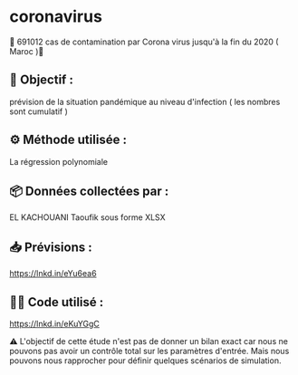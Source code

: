# coronavirus

🚨 691012 cas de contamination par Corona virus jusqu'à la fin du 2020 ( Maroc )🚨

## 🎯 Objectif : 
prévision de la situation pandémique au niveau d'infection ( les nombres sont cumulatif )

## ⚙️ Méthode utilisée : 
La régression polynomiale

## 📦 Données collectées par : 
EL KACHOUANI Taoufik sous forme XLSX

## 📥 Prévisions : 
https://lnkd.in/eYu6ea6

## 👨‍💻 Code utilisé : 
https://lnkd.in/eKuYGgC

⚠️ L'objectif de cette étude n'est pas de donner un bilan exact car nous ne pouvons pas avoir un contrôle total sur les paramètres d'entrée. Mais nous pouvons nous rapprocher pour définir quelques scénarios de simulation.
